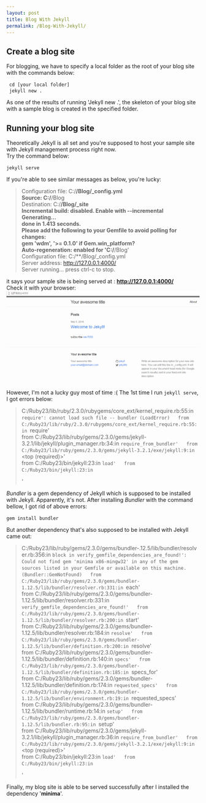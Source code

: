 ```yaml
---
layout: post
title: Blog With Jekyll
permalink: /Blog-With-Jekyll/
---
```


## Create a blog site
For blogging, we have to specify a local folder as the root of your blog site with the commands below:  

~~~
 cd [your local folder]   
 jekyll new . 
~~~
  
As one of the results of running 'Jekyll new .', the skeleton of your blog site with a sample blog is created in the specified folder.

## Running your blog site
Theoretically Jekyll is all set and you're supposed to host your sample site with Jekyll management process right now.  
Try the command below:  

~~~
jekyll serve
~~~
  
If you're able to see similar messages as below, you're lucky:  
> Configuration file: C:/**/Blog/_config.yml  
            Source: C:/**/Blog  
       Destination: C:/**/Blog/_site  
 Incremental build: disabled. Enable with --incremental  
      Generating...  
                    done in 1.413 seconds.  
  Please add the following to your Gemfile to avoid polling for changes:  
    gem 'wdm', '>= 0.1.0' if Gem.win_platform?  
 Auto-regeneration: enabled for 'C:/**/Blog'  
Configuration file: C:/**/Blog/_config.yml  
    Server address: http://127.0.0.1:4000/  
  Server running... press ctrl-c to stop.  
>

it says your sample site is being served at : **http://127.0.0.1:4000/**  
Check it with your browser:    
![Sample Blog Site in Browser](../images/BrowsingSampleSite.PNG)  

However, I'm not a lucky guy most of time :(
The 1st time I run `jekyll serve`, I got errors below:  
> C:/Ruby23/lib/ruby/2.3.0/rubygems/core_ext/kernel_require.rb:55:in `require': cannot load such file -- bundler (LoadError)  
        from C:/Ruby23/lib/ruby/2.3.0/rubygems/core_ext/kernel_require.rb:55:in `require'  
        from C:/Ruby23/lib/ruby/gems/2.3.0/gems/jekyll-3.2.1/lib/jekyll/plugin_manager.rb:34:in `require_from_bundler'  
        from C:/Ruby23/lib/ruby/gems/2.3.0/gems/jekyll-3.2.1/exe/jekyll:9:in `<top (required)>'  
        from C:/Ruby23/bin/jekyll:23:in `load'  
        from C:/Ruby23/bin/jekyll:23:in `<main>'  
>

*Bundler* is a gem dependency of Jekyll which is supposed to be installed with Jekyll. Apparently, it's not. After installing *Bundler* with the command bellow, I got rid of above errors:  
~~~
gem install bundler  
~~~
   
But another dependency that's also supposed to be installed with Jekyll came out:  
> C:/Ruby23/lib/ruby/gems/2.3.0/gems/bundler-.12.5/lib/bundler/resolver.rb:356:in `block in verify_gemfile_dependencies_are_found!': Could not find gem 'minima x86-mingw32' in any of the gem sources listed in your Gemfile or available on this machine. (Bundler::GemNotFound)  
        from C:/Ruby23/lib/ruby/gems/2.3.0/gems/bundler-1.12.5/lib/bundler/resolver.rb:331:in `each'  
        from C:/Ruby23/lib/ruby/gems/2.3.0/gems/bundler-1.12.5/lib/bundler/resolver.rb:331:in `verify_gemfile_dependencies_are_found!'  
        from C:/Ruby23/lib/ruby/gems/2.3.0/gems/bundler-1.12.5/lib/bundler/resolver.rb:200:in `start'  
        from C:/Ruby23/lib/ruby/gems/2.3.0/gems/bundler-1.12.5/lib/bundler/resolver.rb:184:in `resolve'  
        from C:/Ruby23/lib/ruby/gems/2.3.0/gems/bundler-1.12.5/lib/bundler/definition.rb:200:in `resolve'  
        from C:/Ruby23/lib/ruby/gems/2.3.0/gems/bundler-1.12.5/lib/bundler/definition.rb:140:in `specs'  
        from C:/Ruby23/lib/ruby/gems/2.3.0/gems/bundler-1.12.5/lib/bundler/definition.rb:185:in `specs_for'  
        from C:/Ruby23/lib/ruby/gems/2.3.0/gems/bundler-1.12.5/lib/bundler/definition.rb:174:in `requested_specs'  
        from C:/Ruby23/lib/ruby/gems/2.3.0/gems/bundler-1.12.5/lib/bundler/environment.rb:19:in `requested_specs'  
        from C:/Ruby23/lib/ruby/gems/2.3.0/gems/bundler-1.12.5/lib/bundler/runtime.rb:14:in `setup'  
        from C:/Ruby23/lib/ruby/gems/2.3.0/gems/bundler-1.12.5/lib/bundler.rb:95:in `setup'  
        from C:/Ruby23/lib/ruby/gems/2.3.0/gems/jekyll-3.2.1/lib/jekyll/plugin_manager.rb:36:in `require_from_bundler'  
        from C:/Ruby23/lib/ruby/gems/2.3.0/gems/jekyll-3.2.1/exe/jekyll:9:in `<top (required)>'  
        from C:/Ruby23/bin/jekyll:23:in `load'  
        from C:/Ruby23/bin/jekyll:23:in `<main>'  
>

Finally, my blog site is able to be served successfully after I installed the dependency '**minima**'.

